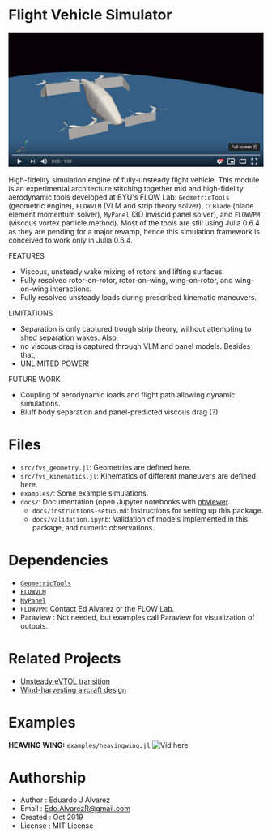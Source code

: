 # Flight Vehicle Simulator

[![Vid here](docs/img/play00.png)](https://youtu.be/-xTHvwIe_34)

High-fidelity simulation engine of fully-unsteady flight vehicle. This module is
an experimental architecture stitching together mid and high-fidelity
aerodynamic tools developed at BYU's FLOW Lab: `GeometricTools` (geometric
engine), `FLOWVLM` (VLM and strip theory solver), `CCBlade` (blade element
momentum solver), `MyPanel` (3D inviscid panel solver), and `FLOWVPM` (viscous
vortex particle method). Most of the tools are still using Julia 0.6.4 as they
are pending for a major revamp, hence this simulation framework is conceived to
work only in Julia 0.6.4.

FEATURES
* Viscous, unsteady wake mixing of rotors and lifting surfaces.
* Fully resolved rotor-on-rotor, rotor-on-wing, wing-on-rotor, and wing-on-wing
interactions.
* Fully resolved unsteady loads during prescribed kinematic maneuvers.

LIMITATIONS
* Separation is only captured trough strip theory, without attempting to shed
separation wakes. Also,
* no viscous drag is captured through VLM and panel models. Besides that,
* UNLIMITED POWER!

FUTURE WORK
* Coupling of aerodynamic loads and flight path allowing dynamic simulations.
* Bluff body separation and panel-predicted viscous drag (?).

# Files
  * `src/fvs_geometry.jl`: Geometries are defined here.
  * `src/fvs_kinematics.jl`: Kinematics of different maneuvers are defined here.
  * `examples/`: Some example simulations.
  * `docs/`: Documentation (open Jupyter notebooks with [nbviewer](https://nbviewer.jupyter.org/).
    - `docs/instructions-setup.md`: Instructions for setting up this package.
    - `docs/validation.ipynb`: Validation of models implemented in this package, and numeric observations.

# Dependencies
  * [`GeometricTools`](https://github.com/byuflowlab/GeometricTools.jl)
  * [`FLOWVLM`](https://github.com/byuflowlab/FLOWVLM)
  * [`MyPanel`](https://github.com/EdoAlvarezR/MyPanel.jl)
  * `FLOWVPM`: Contact Ed Alvarez or the FLOW Lab.
  * Paraview  : Not needed, but examples call Paraview for visualization of
      outputs.

# Related Projects
  * [Unsteady eVTOL transition](https://github.com/byuflowlab/alvarezanderson2020-unsteady-evtol-transition)
  * [Wind-harvesting aircraft design](https://github.com/byuflowlab/mehr2020-airborne-wind-aero)

# Examples
**HEAVING WING:** `examples/heavingwing.jl`
<img src="docs/vid/bertinsheaving00.gif" alt="Vid here" style="width: 900px;"/>

# Authorship
  * Author    : Eduardo J Alvarez
  * Email     : Edo.AlvarezR@gmail.com
  * Created   : Oct 2019
  * License   : MIT License
